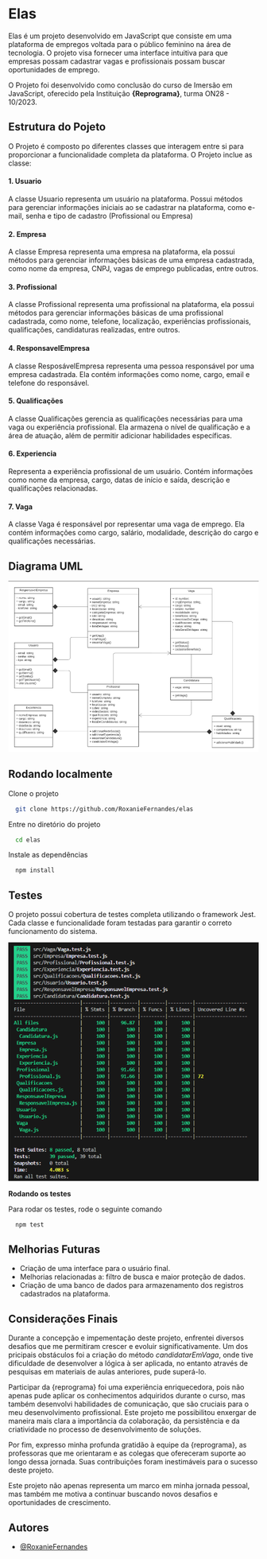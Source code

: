 
# Elas

Elas é um projeto desenvolvido em JavaScript que consiste em uma plataforma de empregos voltada para o público feminino na área de tecnologia. O projeto visa fornecer uma interface intuitiva para que empresas possam cadastrar vagas e profissionais possam buscar oportunidades de emprego.

O Projeto foi desenvolvido como conclusão do curso de Imersão em JavaScript, oferecido pela Instituição **{Reprograma}**, turma ON28 - 10/2023.


## Estrutura do Pojeto

O Projeto é composto po diferentes classes que interagem entre si para proporcionar a funcionalidade completa da plataforma. O Projeto inclue as classe:

#### 1. Usuario
A classe Usuario representa um usuário na plataforma. Possui métodos para gerenciar informações iniciais ao se cadastrar na plataforma, como e-mail, senha e tipo de cadastro (Profissional ou Empresa)

#### 2. Empresa
A classe Empresa representa uma empresa na plataforma, ela possui métodos para gerenciar informações básicas de uma empresa cadastrada, como nome da empresa, CNPJ, vagas de emprego publicadas, entre outros.

#### 3. Profissional
A classe Profissional representa uma profissional na plataforma, ela possui métodos para gerenciar informações básicas de uma profissional cadastrada, como nome, telefone, localização, experiências profissionais, qualificações, candidaturas realizadas, entre outros.

#### 4. ResponsavelEmpresa
A classe ResposávelEmpresa representa uma pessoa responsável por uma empresa cadastrada. Ela contém informações como nome, cargo, email e telefone do responsável.

#### 5. Qualificações
A classe Qualificações gerencia as qualificações necessárias para uma vaga ou experiência profissional. Ela armazena o nível de qualificação e a área de atuação, além de permitir adicionar habilidades específicas.

#### 6. Experiencia
Representa a experiência profissional de um usuário. Contém informações como nome da empresa, cargo, datas de início e saída, descrição e qualificações relacionadas.

#### 7. Vaga
A classe Vaga é responsável por representar uma vaga de emprego. Ela contém informações como cargo, salário, modalidade, descrição do cargo e qualificações necessárias.

## Diagrama UML
![Diagrama UML](image.png)

## Rodando localmente

Clone o projeto

```bash
  git clone https://github.com/RoxanieFernandes/elas
```

Entre no diretório do projeto

```bash
  cd elas
```

Instale as dependências

```bash
  npm install
```

## Testes
O projeto possui cobertura de testes completa utilizando o framework Jest. Cada classe e funcionalidade foram testadas para garantir o correto funcionamento do sistema.

![Testes](image-1.png)

**Rodando os testes**

Para rodar os testes, rode o seguinte comando

```bash
  npm test
```

## Melhorias Futuras

* Criação de uma interface para o usuário final.
* Melhorias relacionadas a: filtro de busca e maior proteção de dados.
* Criação de uma banco de dados para armazenamento dos registros cadastrados na plataforma.

## Considerações Finais

Durante a concepção e impementação deste projeto, enfrentei diversos desafios que me permitiram crescer e evoluir significativamente. Um dos pricipais obstáculos foi a criação do método *candidatarEmVaga*, onde tive dificuldade de desenvolver a lógica à ser aplicada, no entanto através de pesquisas em materiais de aulas anteriores, pude superá-lo.

Participar da {reprograma} foi uma experiência enriquecedora, pois não apenas pude aplicar os conhecimentos adquiridos durante o curso, mas também desenvolvi habilidades de comunicação, que são cruciais para o meu desenvolvimento profissional. Este projeto me possibilitou enxergar de maneira mais clara a importância da colaboração, da persistência e da criatividade no processo de desenvolvimento de soluções.

Por fim, expresso minha profunda gratidão à equipe da {reprograma}, as professoras que me orientaram e as colegas que ofereceram suporte ao longo dessa jornada. Suas contribuições foram inestimáveis para o sucesso deste projeto.

Este projeto não apenas representa um marco em minha jornada pessoal, mas também me motiva a continuar buscando novos desafios e oportunidades de crescimento.

## Autores

- [@RoxanieFernandes](https://www.github.com/RoxanieFernandes)

